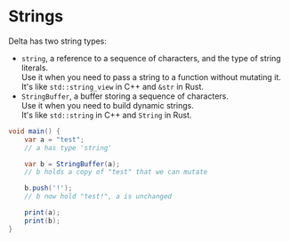 # Strings

Delta has two string types:

- `string`, a reference to a sequence of characters, and the type of string literals.\
  Use it when you need to pass a string to a function without mutating it.\
  It's like `std::string_view` in C++ and `&str` in Rust.
- `StringBuffer`, a buffer storing a sequence of characters.\
  Use it when you need to build dynamic strings.\
  It's like `std::string` in C++ and `String` in Rust.

```cs
void main() {
    var a = "test";
    // a has type 'string'

    var b = StringBuffer(a);
    // b holds a copy of "test" that we can mutate

    b.push('!');
    // b now hold "test!", a is unchanged

    print(a);
    print(b);
}
```
